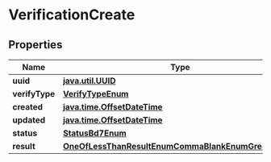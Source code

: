 
# VerificationCreate

## Properties
Name | Type | Description | Notes
------------ | ------------- | ------------- | -------------
**uuid** | [**java.util.UUID**](java.util.UUID.md) |  |  [readonly]
**verifyType** | [**VerifyTypeEnum**](VerifyTypeEnum.md) |  | 
**created** | [**java.time.OffsetDateTime**](java.time.OffsetDateTime.md) |  |  [readonly]
**updated** | [**java.time.OffsetDateTime**](java.time.OffsetDateTime.md) |  |  [readonly]
**status** | [**StatusBd7Enum**](StatusBd7Enum.md) |  |  [optional]
**result** | [**OneOfLessThanResultEnumCommaBlankEnumGreaterThan**](OneOfLessThanResultEnumCommaBlankEnumGreaterThan.md) |  |  [optional]



